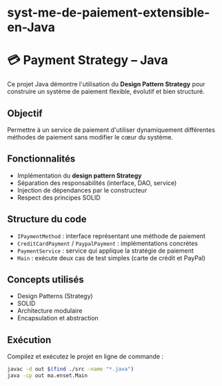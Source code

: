 # syst-me-de-paiement-extensible-en-Java
# 💳 Payment Strategy – Java

Ce projet Java démontre l'utilisation du **Design Pattern Strategy** pour construire un système de paiement flexible, évolutif et bien structuré.

##  Objectif

Permettre à un service de paiement d'utiliser dynamiquement différentes méthodes de paiement sans modifier le cœur du système.

##  Fonctionnalités

- Implémentation du **design pattern Strategy**
- Séparation des responsabilités (interface, DAO, service)
- Injection de dépendances par le constructeur
- Respect des principes SOLID

## Structure du code

- `IPaymentMethod` : interface représentant une méthode de paiement
- `CreditCardPayment` / `PaypalPayment` : implémentations concrètes
- `PaymentService` : service qui applique la stratégie de paiement
- `Main` : exécute deux cas de test simples (carte de crédit et PayPal)

## Concepts utilisés

- Design Patterns (Strategy)
- SOLID
- Architecture modulaire
- Encapsulation et abstraction

## Exécution

Compilez et exécutez le projet en ligne de commande :

```bash
javac -d out $(find ./src -name "*.java")
java -cp out ma.enset.Main
